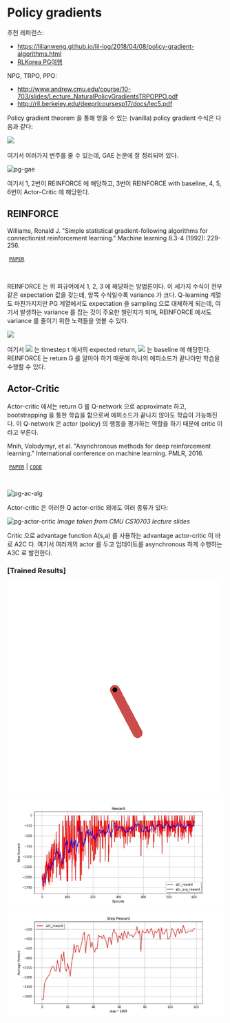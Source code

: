 # Policy gradients

추천 레퍼런스: 
- https://lilianweng.github.io/lil-log/2018/04/08/policy-gradient-algorithms.html
- [RLKorea PG여행](https://reinforcement-learning-kr.github.io/2018/06/29/0_pg-travel-guide/)

NPG, TRPO, PPO:
- http://www.andrew.cmu.edu/course/10-703/slides/Lecture_NaturalPolicyGradientsTRPOPPO.pdf
- http://rll.berkeley.edu/deeprlcoursesp17/docs/lec5.pdf

Policy gradient theorem 을 통해 얻을 수 있는 (vanilla) policy gradient 수식은 다음과 같다:

<img src="http://chart.googleapis.com/chart?cht=tx&chl=\nabla_\theta\, J(\pi_\theta)=E_{\tau\sim \pi_\theta} \left[ \sum^T_{t=0} Q^{\pi_\theta} (s_t, a_t) \nabla_\theta \log \pi_\theta (a_t|s_t) \right]" style="border:none;">


여기서 여러가지 변주를 줄 수 있는데, GAE 논문에 잘 정리되어 있다.

![pg-gae](https://github.com/namjiwon1023/Code_With_RL/blob/main/Tutorials/assets/pg-gae.png)

여기서 1, 2번이 REINFORCE 에 해당하고, 3번이 REINFORCE with baseline, 4, 5, 6번이 Actor-Critic 에 해당한다.

## REINFORCE

Williams, Ronald J. "Simple statistical gradient-following algorithms for connectionist reinforcement learning." Machine learning 8.3-4 (1992): 229-256.

​	[`PAPER`](https://link.springer.com/content/pdf/10.1007/BF00992696.pdf)	

<br/>

REINFORCE 는 위 피규어에서 1, 2, 3 에 해당하는 방법론이다. 이 세가지 수식이 전부 같은 expectation 값을 갖는데, 앞쪽 수식일수록 variance 가 크다. Q-learning 계열도 마찬가지지만 PG 계열에서도 expectation 을 sampling 으로 대체하게 되는데, 여기서 발생하는 variance 를 잡는 것이 주요한 챌린지가 되며, REINFORCE 에서도 variance 를 줄이기 위한 노력들을 엿볼 수 있다.

<img src="http://chart.googleapis.com/chart?cht=tx&chl=\nabla_\theta\, J(\pi_\theta)=E_{\tau\sim \pi_\theta} \left[ \sum^T_{t=0} (G_t-b(s_t)) \nabla_\theta \log \pi_\theta (a_t|s_t) \right]" style="border:none;">

여기서   <img src="http://chart.googleapis.com/chart?cht=tx&chl=G_t" style="border:none;"> 
는 timestep t 에서의 expected return, <img src="http://chart.googleapis.com/chart?cht=tx&chl=b(s_t)" style="border:none;">  는 baseline 에 해당한다. REINFORCE 는 return G 를 알아야 하기 때문에 하나의 에피소드가 끝나야만 학습을 수행할 수 있다.

## Actor-Critic

Actor-critic 에서는 return G 를 Q-network 으로 approximate 하고, bootstrapping 을 통한 학습을 함으로써 에피소드가 끝나지 않아도 학습이 가능해진다. 이 Q-network 은 actor (policy) 의 행동을 평가하는 역할을 하기 때문에 critic 이라고 부른다.

Mnih, Volodymyr, et al. "Asynchronous methods for deep reinforcement learning." International conference on machine learning. PMLR, 2016.

​	[`PAPER`](https://arxiv.org/pdf/1602.01783.pdf)	|	[`CODE`](https://github.com/namjiwon1023/Code_With_RL/blob/main/Tutorials/A2C/algorithm/agent.py)

<br/>

![pg-ac-alg](https://github.com/namjiwon1023/Code_With_RL/blob/main/Tutorials/assets/pg-ac-alg.png)

Actor-critic 은 이러한 Q actor-critic 외에도 여러 종류가 있다:

![pg-actor-critic](https://github.com/namjiwon1023/Code_With_RL/blob/main/Tutorials/assets/pg-ac.png)
*Image taken from CMU CS10703 lecture slides*

Critic 으로 advantage function A(s,a) 를 사용하는 advantage actor-critic 이 바로 A2C 다. 여기서 여러개의 actor 를 두고 업데이트를 asynchronous 하게 수행하는 A3C 로 발전한다.

### [Trained Results]

![example](./gifs/Pendulum-v0.gif)
<img src="../assets/Result/a2c_reward.jpg"/>
<img src="../assets/Result/Result_a2c_step_reward.jpg"/>
